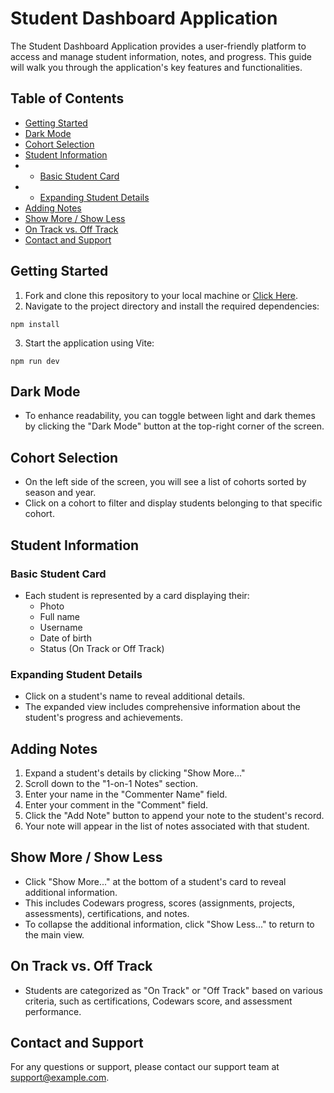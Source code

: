 # Student Dashboard Application

The Student Dashboard Application provides a user-friendly platform to access and manage student information, notes, and progress. This guide will walk you through the application's key features and functionalities.

## Table of Contents

- [Getting Started](#getting-started)
- [Dark Mode](#dark-mode)
- [Cohort Selection](#cohort-selection)
- [Student Information](#student-information)
- - [Basic Student Card](#basic-student-card)
- - [Expanding Student Details](#expanding-student-details)
- [Adding Notes](#adding-notes)
- [Show More / Show Less](#show-more--show-less)
- [On Track vs. Off Track](#on-track-vs-off-track)
- [Contact and Support](#contact-and-support)

## Getting Started

1. Fork and clone this repository to your local machine or [Click Here](https://chimerical-shortbread-d110bd.netlify.app/).
2. Navigate to the project directory and install the required dependencies:

```
npm install
```
3. Start the application using Vite:

```
npm run dev
```

## Dark Mode

- To enhance readability, you can toggle between light and dark themes by clicking the "Dark Mode" button at the top-right corner of the screen.

## Cohort Selection

- On the left side of the screen, you will see a list of cohorts sorted by season and year.
- Click on a cohort to filter and display students belonging to that specific cohort.

## Student Information

### Basic Student Card

- Each student is represented by a card displaying their:
  - Photo
  - Full name
  - Username
  - Date of birth
  - Status (On Track or Off Track)

### Expanding Student Details

- Click on a student's name to reveal additional details.
- The expanded view includes comprehensive information about the student's progress and achievements.

## Adding Notes

1. Expand a student's details by clicking "Show More..."
2. Scroll down to the "1-on-1 Notes" section.
3. Enter your name in the "Commenter Name" field.
4. Enter your comment in the "Comment" field.
5. Click the "Add Note" button to append your note to the student's record.
6. Your note will appear in the list of notes associated with that student.

## Show More / Show Less

- Click "Show More..." at the bottom of a student's card to reveal additional information.
- This includes Codewars progress, scores (assignments, projects, assessments), certifications, and notes.
- To collapse the additional information, click "Show Less..." to return to the main view.

## On Track vs. Off Track

- Students are categorized as "On Track" or "Off Track" based on various criteria, such as certifications, Codewars score, and assessment performance.

## Contact and Support

For any questions or support, please contact our support team at support@example.com.